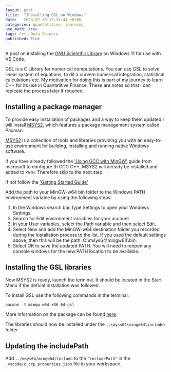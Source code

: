```yaml
---
layout: post
title:  "Installing GSL on Windows"
date:   2023-07-30 12:25:44 +0100
categories: quantatitive, learning
use_math: true
tags: C++, Data Science
published: True
---
```


A post on installing the [GNU Scientific Library](https://www.gnu.org/software/gsl/doc/html/index.html) on Windows 11 for use with VS Code. 

GSL is a C Library for numerical computations. You can use GSL to solve linear system of equations, to dit a curvem numerical integration, statistical calculations etc. My motivation for doing this is part of my journey to learn C++ for its use in  Quantatitive Finance. These are notes so that I can replcate the process later if required.

## Installing a package manager

To provide easy installation of packages and a way to keep them updated I will install [MSYS2](https://www.msys2.org/), which features a package management system called Pacman.

[MSYS2](https://www.msys2.org/) is a collection of tools and libraries providing you with an easy-to-use environment for building, installing and running native Windows software.

If you have already followed the ['Using GCC with MinGW'](https://code.visualstudio.com/docs/cpp/config-mingw#_prerequisites) guide from microsoft to configure th GCC C++, MSYS2 will already be installed and added to `PATH`. Therefore skip to the next step.

If not follow the ['Getting Started Guide'](https://www.msys2.org/)

Add the path to your MinGW-w64 bin folder to the Windows PATH environment variable by using the following steps:

1. In the Windows search bar, type Settings to open your Windows Settings.
2. Search for Edit environment variables for your account.
3. In your User variables, select the Path variable and then select Edit.
4. Select New and add the MinGW-w64 destination folder you recorded during the installation process to the list. If you used the default settings above, then this will be the path: C:\msys64\mingw64\bin.
5. Select OK to save the updated PATH. You will need to reopen any console windows for the new PATH location to be available.

## Installing the GSL libraries

Now MSYS2 is ready, launch the terminal. It should be located in the Start Menu if the defulat installation was followed.

To install GSL use the following commands in the terminal:

```bash
pacman -S mingw-w64-x86_64-gsl
```

More information on the package can be found [here](https://packages.msys2.org/package/mingw-w64-x86_64-gsl).

The libraries should now be installed under the `..\myss64\mingw64\include\` folder.

## Updating the includePath

Add `../msys64/mingw64/include` to the `"includePath"` in the `.vscode/c_ccp_properties.json` file in your workspace.
